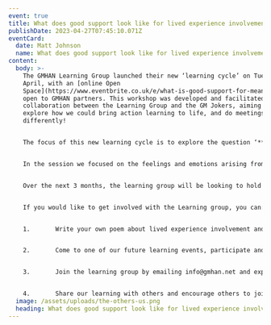 ```yaml
---
event: true
title: What does good support look like for lived experience involvement?
publishDate: 2023-04-27T07:45:10.071Z
eventCard:
  date: Matt Johnson
  name: What does good support look like for lived experience involvement?
content:
  body: >-
    The GMHAN Learning Group launched their new ‘learning cycle’ on Tuesday 18th
    April, with an [online Open
    Space](https://www.eventbrite.co.uk/e/what-is-good-support-for-meaningful-lived-experience-involvement-tickets-596731117837),
    open to GMHAN partners. This workshop was developed and facilitated as a
    collaboration between the Learning Group and the GM Jokers, aiming to
    explore how we could bring action learning to life, and do meetings
    differently!


    The focus of this new learning cycle is to explore the question ‘**What does good support look like for lived experience involvement and coproduction?**’ The aim is to create space for honest reflection on how the sector does co-production, and to think about the needs and wants of people who are involved and asked to bring their own personal stories and experiences into system design work.


    In the session we focused on the feelings and emotions arising from coproduction, using verbal and non-verbal responses to capture participant feedback. The learning has then been developing into poems, rather than meeting minutes, to enable people to engage with the learning outcomes differently. You can read these poems below, and they will be used as tools to explore our questions further.


    Over the next 3 months, the learning group will be looking to hold a wide variety of learning events, in different localities, at different times and with different approaches, to change the way we deliver meetings, to improve accessibility of events and outcomes.


    If you would like to get involved with the Learning group, you can:


    1.       Write your own poem about lived experience involvement and submit it to us 


    2.       Come to one of our future learning events, participate and share your experiences


    3.       Join the learning group by emailing info@gmhan.net and express your interest to get involved


    4.       Share our learning with others and encourage others to join our learning project
  image: /assets/uploads/the-others-us.png
  heading: What does good support look like for lived experience involvement?
---
```

